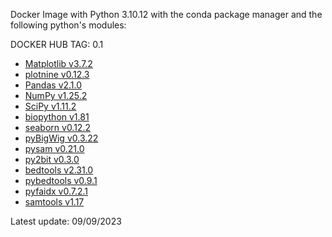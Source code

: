 Docker Image with Python 3.10.12 with the conda package manager and the following python's modules:

DOCKER HUB TAG: 0.1

  * [Matplotlib v3.7.2](https://matplotlib.org/) 
  * [plotnine v0.12.3](https://plotnine.readthedocs.io/en/stable/)
  * [Pandas v2.1.0](https://github.com/pandas-dev/pandas) 
  * [NumPy v1.25.2](https://github.com/numpy/numpy) 
  * [SciPy v1.11.2](https://github.com/scipy/scipy) 
  * [biopython v1.81](https://biopython.org/) 
  * [seaborn v0.12.2](https://seaborn.pydata.org/) 
  * [pyBigWig v0.3.22](https://github.com/deeptools/pyBigWig)
  * [pysam v0.21.0](https://github.com/pysam-developers/pysam)
  * [py2bit v0.3.0](https://github.com/deeptools/py2bit)
  * [bedtools v2.31.0](https://github.com/arq5x/bedtools2)
  * [pybedtools v0.9.1](https://daler.github.io/pybedtools/#)
  * [pyfaidx v0.7.2.1](https://pypi.org/project/pyfaidx/)
  * [samtools v1.17](https://github.com/samtools/samtools)
  
Latest update: 09/09/2023